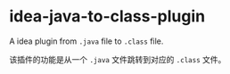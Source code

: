 # idea-java-to-class-plugin

A idea plugin from `.java` file to `.class` file.

该插件的功能是从一个 `.java` 文件跳转到对应的 `.class` 文件。